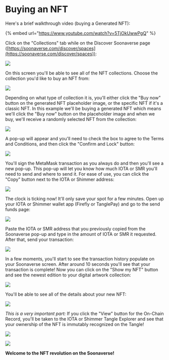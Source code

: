 # Buying an NFT

Here's a brief walkthrough video (buying a Generated NFT):

{% embed url="https://www.youtube.com/watch?v=5TjOkUwwPgQ" %}



Click on the "Collections" tab while on the Discover Soonaverse page ([https://soonaverse.com/discover/spaces](https://soonaverse.com/discover/spaces)):

![](<../../.gitbook/assets/image (31) (1) (1).png>)

On this screen you'll be able to see all of the NFT collections. Choose the collection you'd like to buy an NFT from:

![](<../../.gitbook/assets/image (22) (1) (1) (1).png>)

Depending on what type of collection it is, you'll either click the "Buy now" button on the generated NFT placeholder image, or the specific NFT if it's a classic NFT. In this example we'll be buying a generated NFT which means we'll click the "Buy now" button on the placeholder image and when we buy, we'll receive a randomly selected NFT from the collection:

![](<../../.gitbook/assets/image (25) (1) (1).png>)

A pop-up will appear and you'll need to check the box to agree to the Terms and Conditions, and then click the "Confirm and Lock" button:

![](<../../.gitbook/assets/image (18).png>)

You'll sign the MetaMask transaction as you always do and then you'll see a new pop-up. This pop-up will let you know how much IOTA or SMR you'll need to send and where to send it. For ease of use, you can click the "Copy" button next to the IOTA or Shimmer address:

![](<../../.gitbook/assets/image (19) (1).png>)

The clock is ticking now! It'll only save your spot for a few minutes. Open up your IOTA or Shimmer wallet app (Firefly or TanglePay) and go to the send funds page:

![](<../../.gitbook/assets/image (30) (1) (1).png>)

Paste the IOTA or SMR address that you previously copied from the Soonaverse pop-up and type in the amount of IOTA or SMR it requested. After that, send your transaction:

![](<../../.gitbook/assets/image (7) (1) (1) (1).png>)

In a few moments, you'll start to see the transaction history populate on your Soonaverse screen. After around 10 seconds you'll see that your transaction is complete! Now you can click on the "Show my NFT" button and see the newest edition to your digital artwork collection:

![](<../../.gitbook/assets/image (29) (1) (1).png>)

You'll be able to see all of the details about your new NFT:

![](<../../.gitbook/assets/image (14).png>)

_This is a very important part:_ If you click the "View" button for the On-Chain Record, you'll be taken to the IOTA or Shimmer Tangle Explorer and see that your ownership of the NFT is immutably recognized on the Tangle!

![](<../../.gitbook/assets/image (33) (1) (1) (1) (1).png>)

![](<../../.gitbook/assets/image (34) (1) (1).png>)



**Welcome to the NFT revolution on the Soonaverse!**


